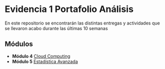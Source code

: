 # Evidencia 1 Portafolio Análisis
En este repositorio se encontrarán las distintas entregas y actividades que se llevaron acabo durante las últimas 10 semanas

## Módulos

- **Módulo 4** [Cloud Computing](https://github.com/analucia2107/Evidencia1PortafolioAnalisis/tree/ebe91aac5582e27e0559e7ca92be3eb47f8a9f90/Modulo%204)
- **Módulo 5** [Estadística Avanzada](https://github.com/analucia2107/Evidencia1PortafolioAnalisis/tree/ebe91aac5582e27e0559e7ca92be3eb47f8a9f90/Modulo%205)
